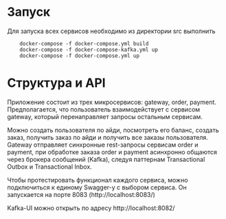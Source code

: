 # Запуск

Для запуска всех сервисов необходимо из директории src выполнить
```
    docker-compose -f docker-compose.yml build
    docker-compose -f docker-compose-kafka.yml up
    docker-compose -f docker-compose.yml up
```
# Структура и API

Приложение состоит из трех микросервисов: gateway, order, payment. Предполагается, что пользователь взаимодействует с сервисом gateway,
который перенаправляет запросы остальным сервисам. 

Можно создать пользователя по айди, посмотреть его баланс, создать заказ, получить заказ по айди и получить все заказы пользователя.
Gateway отправляет синхронные rest-запросы сервисам order и payment, при обработке заказа order и payment асинхронно общаются через брокера сообщений
(Kafka), следуя паттернам Transactional Outbox и Transactional Inbox. 

Чтобы протестировать функционал каждого сервиса, можно подключиться к единому Swagger-у с выбором сервиса. Он запускается на порте 8083
(http://localhost:8083/)

Kafka-UI можно открыть по адресу http://localhost:8082/
